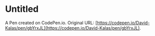# Untitled

A Pen created on CodePen.io. Original URL: [https://codepen.io/David-Kalas/pen/gbYrxJL](https://codepen.io/David-Kalas/pen/gbYrxJL).


